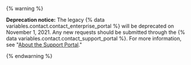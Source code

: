 {% warning %}

**Deprecation notice:** The legacy {% data variables.contact.contact_enterprise_portal %} will be deprecated on November 1, 2021. Any new requests should be submitted through the {% data variables.contact.contact_support_portal %}. For more information, see "[About the Support Portal](https://support.github.com/about-support-portal-enterprise)."

{% endwarning %}

